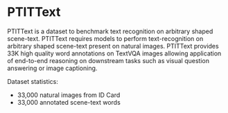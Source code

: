 # PTITText
PTITText is a dataset to benchmark text recognition on arbitrary shaped scene-text. PTITText requires models to perform text-recognition on arbitrary shaped scene-text present on natural images. PTITText provides 33K high quality word annotations on TextVQA images allowing application of end-to-end reasoning on downstream tasks such as visual question answering or image captioning.

Dataset statistics:

- 33,000 natural images from ID Card
- 33,000 annotated scene-text words
